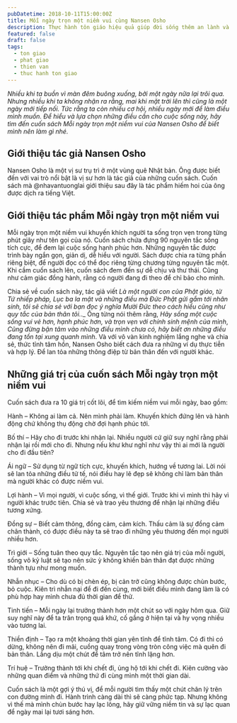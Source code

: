 ```yaml
---
pubDatetime: 2018-10-11T15:00:00Z
title: Mỗi ngày trọn một niềm vui cùng Nansen Osho
description: Thực hành tôn giáo hiệu quả giúp đời sống thêm an lành và hạnh phúc, giác ngộ nhiều điều hữu ích để đem lại năng lượng tích cực cho bản thân, và giá trị đẹp cho cộng đồng.
featured: false
draft: false
tags:
  - ton giao
  - phat giao
  - thien van
  - thuc hanh ton giao
---
```


_Nhiều khi ta buồn vì màn đêm buông xuống, bởi một ngày nữa lại trôi qua. Nhưng nhiều khi ta không nhận ra rằng, mai khi mặt trời lên thì cũng là một ngày mới tiếp nối. Tức rằng ta còn nhiều cơ hội, nhiều ngày mới để làm điều mình muốn. Để hiểu và lựa chọn những điều cần cho cuộc sống này, hãy tìm đến cuốn sách Mỗi ngày trọn một niềm vui của Nansen Osho để biết mình nên làm gì nhé._

## Giới thiệu tác giả Nansen Osho

Nansen Osho là một vị sư trụ trì ở một vùng quê Nhật bản. Ông được biết đến với vai trò nổi bật là vị sư hơn là tác giả của những cuốn sách. Cuốn sách mà @nhavantuonglai giới thiệu sau đây là tác phẩm hiếm hoi của ông được dịch ra tiếng Việt.

## Giới thiệu tác phẩm Mỗi ngày trọn một niềm vui

Mỗi ngày trọn một niềm vui khuyến khích người ta sống trọn vẹn trong từng phút giây như tên gọi của nó. Cuốn sách chứa đựng 90 nguyên tắc sống tích cực, để đem lại cuộc sống hạnh phúc hơn. Những nguyên tắc được trình bày ngắn gọn, giản dị, dễ hiểu với người. Sách được chia ra từng phần riêng biệt, để người đọc có thể đọc riêng từng chương từng nguyên tắc một. Khi cầm cuốn sách lên, cuốn sách đem đến sự dễ chịu và thư thái. Cũng như cảm giác đồng hành, rằng có người đang đi theo để chỉ bảo cho mình.

Chia sẻ về cuốn sách này, tác giả viết _Là một người con của Phật giáo, từ Tứ nhiếp pháp, Lục ba la mật và những điều mà Đức Phật gửi gắm tới nhân sinh, tôi sẽ chia sẻ với bạn đọc ý nghĩa Mười Đức theo cách hiểu cũng như quy tắc của bản thân tôi._._ Ông từng nói thêm rằng, _Hãy sống một cuộc sống vui vẻ hơn, hạnh phúc hơn, và trọn vẹn với chính sinh mệnh của mình_, _Cũng đừng bận tâm vào những điều mình chưa có, hãy biết ơn những điều đang tồn tại xung quanh mình_. Và với vô vàn kinh nghiệm lắng nghe và chia sẻ, thức tỉnh tâm hồn, Nansen Osho biết cách đưa ra những ví dụ thực tiễn và hợp lý. Để lan tỏa những thông điệp từ bản thân đến với người khác.

## Những giá trị của cuốn sách Mỗi ngày trọn một niềm vui

Cuốn sách đưa ra 10 giá trị cốt lõi, để tìm kiếm niềm vui mỗi ngày, bao gồm:

Hành – Không ai làm cả. Nên mình phải làm. Khuyến khích đứng lên và hành động chứ không thụ động chờ đợi hạnh phúc tới.

Bố thí – Hãy cho đi trước khi nhận lại. Nhiều người cứ giữ suy nghĩ rằng phải nhận lại rồi mới cho đi. Nhưng nếu khư khư nghĩ như vậy thì ai mới là người cho đi đầu tiên?

Ái ngữ – Sử dụng từ ngữ tích cực, khuyến khích, hướng về tương lai. Lời nói sẽ lan tỏa những điều tử tế, nói điều hay lẽ đẹp sẽ không chỉ làm bản thân mà người khác có được niềm vui.

Lợi hành – Vì mọi người, vì cuộc sống, vì thế giới. Trước khi vì mình thì hãy vì người khác trước tiên. Chia sẻ và trao yêu thương để nhận lại những điều tương xứng.

Đồng sự – Biết cảm thông, đồng cảm, cảm kích. Thấu cảm là sự đồng cảm chân thành, có được điều này ta sẽ trao đi những yêu thương đến mọi người nhiều hơn.

Trì giới – Sống tuân theo quy tắc. Nguyên tắc tạo nên giá trị của mỗi người, sống vô kỷ luật sẽ tạo nên sức ỳ không khiến bản thân đạt được những thành tựu như mong muốn.

Nhẫn nhục – Cho dù có bị chèn ép, bị cản trở cũng không được chùn bước, bỏ cuộc. Kiên trì nhẫn nại để đi đến cùng, mới biết điều mình đang làm là có phù hợp hay mình chưa đủ thời gian để thử.

Tinh tiến – Mỗi ngày lại trưởng thành hơn một chút so với ngày hôm qua. Giữ suy nghĩ này để ta trân trọng quá khứ, cố gắng ở hiện tại và hy vọng nhiều vào tương lai.

Thiền định – Tạo ra một khoảng thời gian yên tĩnh để tĩnh tâm. Có đi thì có dừng, không nên đi mãi, cuồng quay trong vòng tròn công việc mà quên đi bản thân. Lắng dịu một chút để tâm trở nên tĩnh lặng hơn.

Trí huệ – Trưởng thành tới khi chết đi, ủng hộ tới khi chết đi. Kiên cường vào những quan điểm và những thứ đi cùng mình một thời gian dài.

Cuốn sách là một gợi ý thú vị, để mỗi người tìm thấy một chút chân lý trên con đường mình đi. Hành trình càng dài thì sẽ càng phức tạp. Nhưng không vì thế mà mình chùn bước hay lạc lõng, hãy giữ vững niềm tin và sự lạc quan để ngày mai lại tươi sáng hơn.
